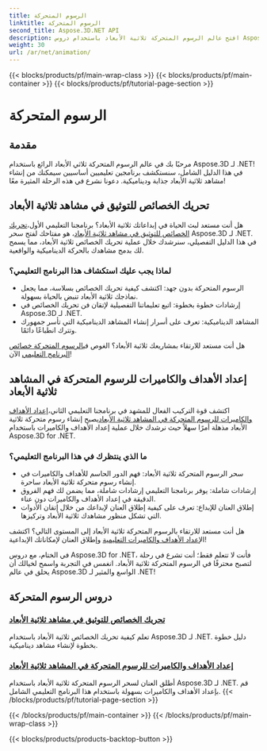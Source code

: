```yaml
---
title: الرسوم المتحركة
linktitle: الرسوم المتحركة
second_title: Aspose.3D.NET API
description: افتح عالم الرسوم المتحركة ثلاثية الأبعاد باستخدام دروس Aspose.3D لـ .NET. تعلم كيفية تحريك الخصائص وإعداد الأهداف والكاميرات للمشاهد الديناميكية دون عناء.
weight: 30
url: /ar/net/animation/
---
```


{{< blocks/products/pf/main-wrap-class >}}
{{< blocks/products/pf/main-container >}}
{{< blocks/products/pf/tutorial-page-section >}}

# الرسوم المتحركة

## مقدمة

مرحبًا بك في عالم الرسوم المتحركة ثلاثي الأبعاد الرائع باستخدام Aspose.3D لـ .NET! في هذا الدليل الشامل، سنستكشف برنامجين تعليميين أساسيين سيمكنك من إنشاء مشاهد ثلاثية الأبعاد جذابة وديناميكية. دعونا نشرع في هذه الرحلة المثيرة معًا!

## تحريك الخصائص للتوثيق في مشاهد ثلاثية الأبعاد
هل أنت مستعد لبث الحياة في إبداعاتك ثلاثية الأبعاد؟ برنامجنا التعليمي الأول،[تحريك الخصائص للتوثيق في مشاهد ثلاثية الأبعاد](./property-to-document/)، هو مفتاحك لفتح سحر Aspose.3D لـ .NET. في هذا الدليل التفصيلي، سنرشدك خلال عملية تحريك الخصائص ثلاثية الأبعاد، مما يسمح لك بدمج مشاهدك بالحركة الديناميكية والواقعية.

### لماذا يجب عليك استكشاف هذا البرنامج التعليمي؟
- الرسوم المتحركة بدون جهد: اكتشف كيفية تحريك الخصائص بسلاسة، مما يجعل نماذجك ثلاثية الأبعاد تنبض بالحياة بسهولة.
- إرشادات خطوة بخطوة: اتبع تعليماتنا التفصيلية لإتقان فن تحريك الخصائص في Aspose.3D لـ .NET.
- المشاهد الديناميكية: تعرف على أسرار إنشاء المشاهد الديناميكية التي تأسر جمهورك وتترك انطباعًا دائمًا.

 هل أنت مستعد للارتقاء بمشاريعك ثلاثية الأبعاد؟ الغوص في[الرسوم المتحركة خصائص البرنامج التعليمي](./property-to-document/) الآن!

## إعداد الأهداف والكاميرات للرسوم المتحركة في المشاهد ثلاثية الأبعاد
 اكتشف قوة التركيب الفعال للمشهد في برنامجنا التعليمي الثاني،[إعداد الأهداف والكاميرات للرسوم المتحركة في المشاهد ثلاثية الأبعاد](./setup-target-camera/)يصبح إنشاء رسوم متحركة ثلاثية الأبعاد مذهلة أمرًا سهلاً حيث نرشدك خلال عملية إعداد الأهداف والكاميرات باستخدام Aspose.3D for .NET.

### ما الذي ينتظرك في هذا البرنامج التعليمي؟
- سحر الرسوم المتحركة ثلاثية الأبعاد: فهم الدور الحاسم للأهداف والكاميرات في إنشاء رسوم متحركة ثلاثية الأبعاد ساحرة.
- إرشادات شاملة: يوفر برنامجنا التعليمي إرشادات شاملة، مما يضمن لك فهم الفروق الدقيقة في إعداد الأهداف والكاميرات دون عناء.
- إطلاق العنان للإبداع: تعرف على كيفية إطلاق العنان لإبداعك من خلال إتقان الأدوات التي تشكل منظور مشاهدك ثلاثية الأبعاد وتركيزها.

 هل أنت مستعد للارتقاء بالرسوم المتحركة ثلاثية الأبعاد إلى المستوى التالي؟ اكتشف ال[إعداد الأهداف والكاميرات التعليمية](./setup-target-camera/) وإطلاق العنان لإمكاناتك الإبداعية!

في الختام، مع دروس Aspose.3D for .NET، فأنت لا تتعلم فقط؛ أنت تشرع في رحلة لتصبح محترفًا في الرسوم المتحركة ثلاثية الأبعاد. انغمس في التجربة واسمح لخيالك أن يحلق في عالم Aspose.3D الواسع والمثير لـ .NET!
## دروس الرسوم المتحركة
### [تحريك الخصائص للتوثيق في مشاهد ثلاثية الأبعاد](./property-to-document/)
تعلم كيفية تحريك الخصائص ثلاثية الأبعاد باستخدام Aspose.3D لـ .NET. دليل خطوة بخطوة لإنشاء مشاهد ديناميكية.
### [إعداد الأهداف والكاميرات للرسوم المتحركة في المشاهد ثلاثية الأبعاد](./setup-target-camera/)
أطلق العنان لسحر الرسوم المتحركة ثلاثية الأبعاد باستخدام Aspose.3D لـ .NET. قم بإعداد الأهداف والكاميرات بسهولة باستخدام هذا البرنامج التعليمي الشامل.
{{< /blocks/products/pf/tutorial-page-section >}}

{{< /blocks/products/pf/main-container >}}
{{< /blocks/products/pf/main-wrap-class >}}

{{< blocks/products/products-backtop-button >}}
